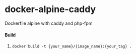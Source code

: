 # docker-alpine-caddy
Dockerfile alpine with caddy and php-fpm

#### Build
1. ```docker build -t {your_name}/{image_name}:{your_tag} .```

